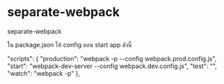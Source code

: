 # separate-webpack
separate-webpack

ใน package.json
ให้ config ตอน start app ดังนี้


"scripts": {
    "production": "webpack -p --config webpack.prod.config.js",
    "start": "webpack-dev-server --config webpack.dev.config.js",
    "test": "",
    "watch": "webpack -p"
  },
